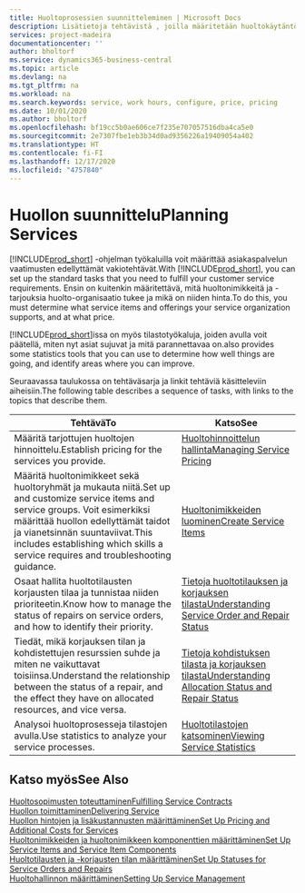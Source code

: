 ```yaml
---
title: Huoltoprosessien suunnitteleminen | Microsoft Docs
description: Lisätietoja tehtävistä , joilla määritetään huoltokäytäntöjen ja -prosessien määrityksessä käytettävät säännöt ja arvot.
services: project-madeira
documentationcenter: ''
author: bholtorf
ms.service: dynamics365-business-central
ms.topic: article
ms.devlang: na
ms.tgt_pltfrm: na
ms.workload: na
ms.search.keywords: service, work hours, configure, price, pricing
ms.date: 10/01/2020
ms.author: bholtorf
ms.openlocfilehash: bf19cc5b0ae606ce7f235e707057516dba4ca5e0
ms.sourcegitcommit: 2e7307fbe1eb3b34d0ad9356226a19409054a402
ms.translationtype: HT
ms.contentlocale: fi-FI
ms.lasthandoff: 12/17/2020
ms.locfileid: "4757840"
---
```

# <a name="planning-services"></a><span data-ttu-id="db63a-103">Huollon suunnittelu</span><span class="sxs-lookup"><span data-stu-id="db63a-103">Planning Services</span></span>
<span data-ttu-id="db63a-104">[!INCLUDE[prod_short](includes/prod_short.md)] -ohjelman työkaluilla voit määrittää asiakaspalvelun vaatimusten edellyttämät vakiotehtävät.</span><span class="sxs-lookup"><span data-stu-id="db63a-104">With [!INCLUDE[prod_short](includes/prod_short.md)], you can set up the standard tasks that you need to fulfill your customer service requirements.</span></span> <span data-ttu-id="db63a-105">Ensin on kuitenkin määritettävä, mitä huoltonimikkeitä ja -tarjouksia huolto-organisaatio tukee ja mikä on niiden hinta.</span><span class="sxs-lookup"><span data-stu-id="db63a-105">To do this, you must determine what service items and offerings your service organization supports, and at what price.</span></span>   

[!INCLUDE[prod_short](includes/prod_short.md)]<span data-ttu-id="db63a-106">issa on myös tilastotyökaluja, joiden avulla voit päätellä, miten nyt asiat sujuvat ja mitä parannettavaa on.</span><span class="sxs-lookup"><span data-stu-id="db63a-106">also provides some statistics tools that you can use to determine how well things are going, and identify areas where you can improve.</span></span>
  
<span data-ttu-id="db63a-107">Seuraavassa taulukossa on tehtäväsarja ja linkit tehtäviä käsitteleviin aiheisiin.</span><span class="sxs-lookup"><span data-stu-id="db63a-107">The following table describes a sequence of tasks, with links to the topics that describe them.</span></span>   
  
|<span data-ttu-id="db63a-108">**Tehtävä**</span><span class="sxs-lookup"><span data-stu-id="db63a-108">**To**</span></span>|<span data-ttu-id="db63a-109">**Katso**</span><span class="sxs-lookup"><span data-stu-id="db63a-109">**See**</span></span>|  
|------------|-------------|  
|<span data-ttu-id="db63a-110">Määritä tarjottujen huoltojen hinnoittelu.</span><span class="sxs-lookup"><span data-stu-id="db63a-110">Establish pricing for the services you provide.</span></span>|[<span data-ttu-id="db63a-111">Huoltohinnoittelun hallinta</span><span class="sxs-lookup"><span data-stu-id="db63a-111">Managing Service Pricing</span></span>](service-service-price-management.md)|
|<span data-ttu-id="db63a-112">Määritä huoltonimikkeet sekä huoltoryhmät ja mukauta niitä.</span><span class="sxs-lookup"><span data-stu-id="db63a-112">Set up and customize service items and service groups.</span></span> <span data-ttu-id="db63a-113">Voit esimerkiksi määrittää huollon edellyttämät taidot ja vianetsinnän suuntaviivat.</span><span class="sxs-lookup"><span data-stu-id="db63a-113">This includes establishing which skills a service requires and troubleshooting guidance.</span></span>| [<span data-ttu-id="db63a-114">Huoltonimikkeiden luominen</span><span class="sxs-lookup"><span data-stu-id="db63a-114">Create Service Items</span></span>](service-how-to-create-service-items.md)|  
|<span data-ttu-id="db63a-115">Osaat hallita huoltotilausten korjausten tilaa ja tunnistaa niiden prioriteetin.</span><span class="sxs-lookup"><span data-stu-id="db63a-115">Know how to manage the status of repairs on service orders, and how to identify their priority.</span></span>|[<span data-ttu-id="db63a-116">Tietoja huoltotilauksen ja korjauksen tilasta</span><span class="sxs-lookup"><span data-stu-id="db63a-116">Understanding Service Order and Repair Status</span></span>](service-service-order-status-and-repair-status.md)|  
|<span data-ttu-id="db63a-117">Tiedät, mikä korjauksen tilan ja kohdistettujen resurssien suhde ja miten ne vaikuttavat toisiinsa.</span><span class="sxs-lookup"><span data-stu-id="db63a-117">Understand the relationship between the status of a repair, and the effect they have on allocated resources, and vice versa.</span></span>|[<span data-ttu-id="db63a-118">Tietoja kohdistuksen tilasta ja korjauksen tilasta</span><span class="sxs-lookup"><span data-stu-id="db63a-118">Understanding Allocation Status and Repair Status</span></span>](service-allocation-status-and-repair-status.md)|  
|<span data-ttu-id="db63a-119">Analysoi huoltoprosesseja tilastojen avulla.</span><span class="sxs-lookup"><span data-stu-id="db63a-119">Use statistics to analyze your service processes.</span></span> | [<span data-ttu-id="db63a-120">Huoltotilastojen katsominen</span><span class="sxs-lookup"><span data-stu-id="db63a-120">Viewing Service Statistics</span></span>](service-service-statistics.md) |

## <a name="see-also"></a><span data-ttu-id="db63a-121">Katso myös</span><span class="sxs-lookup"><span data-stu-id="db63a-121">See Also</span></span>
[<span data-ttu-id="db63a-122">Huoltosopimusten toteuttaminen</span><span class="sxs-lookup"><span data-stu-id="db63a-122">Fulfilling Service Contracts</span></span>](service-fulfill-service-contracts.md)  
[<span data-ttu-id="db63a-123">Huollon toimittaminen</span><span class="sxs-lookup"><span data-stu-id="db63a-123">Delivering Service</span></span>](service-deliver-service.md)  
[<span data-ttu-id="db63a-124">Huollon hintojen ja lisäkustannusten määrittäminen</span><span class="sxs-lookup"><span data-stu-id="db63a-124">Set Up Pricing and Additional Costs for Services</span></span>](service-how-setup-service-costs-pricing.md)  
[<span data-ttu-id="db63a-125">Huoltonimikkeiden ja huoltonimikkeen komponenttien määrittäminen</span><span class="sxs-lookup"><span data-stu-id="db63a-125">Set Up Service Items and Service Item Components</span></span>](service-how-setup-service-items.md)  
[<span data-ttu-id="db63a-126">Huoltotilausten ja -korjausten tilan määrittäminen</span><span class="sxs-lookup"><span data-stu-id="db63a-126">Set Up Statuses for Service Orders and Repairs</span></span>](service-order-repair-status.md)  
[<span data-ttu-id="db63a-127">Huoltohallinnon määrittäminen</span><span class="sxs-lookup"><span data-stu-id="db63a-127">Setting Up Service Management</span></span>](service-setup-service.md)  
